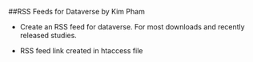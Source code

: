 
##RSS Feeds for Dataverse
by Kim Pham

* Create an RSS feed for dataverse.  For most downloads and recently released studies.

* RSS feed link created in htaccess file